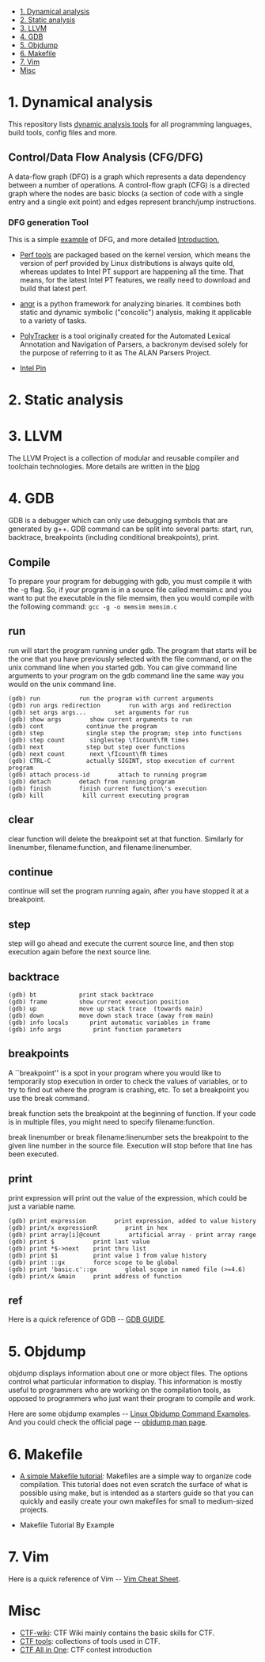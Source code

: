 - [1. Dynamical analysis](#1-dynamical-analysis)
- [2. Static analysis](#2-static-analysis)
- [3. LLVM](#3-llvm)
- [4. GDB](#4-gdb)
- [5. Objdump](#5-objdump)
- [6. Makefile](#6-makefile)
- [7. Vim](#7-vim)
- [Misc](#misc)

# 1. Dynamical analysis
This repository lists [dynamic analysis tools](https://github.com/analysis-tools-dev/dynamic-analysis) for all programming languages, build tools, config files and more.

## Control/Data Flow Analysis (CFG/DFG)
A data-flow graph (DFG) is a graph which represents a data dependency between a number of operations. A control-flow graph (CFG) is a directed graph where the nodes are basic blocks (a section of code with a single entry and a single exit point) and edges represent branch/jump instructions.

### DFG generation Tool
This is a simple [example](http://bears.ece.ucsb.edu/research-info/DP/dfg.html) of DFG, and more detailed [Introduction.](http://pages.cs.wisc.edu/~horwitz/CS704-NOTES/2.DATAFLOW.html)

- [Perf tools](https://perf.wiki.kernel.org/index.php/Perf_tools_support_for_Intel%C2%AE_Processor_Trace) are packaged based on the kernel version, which means the version of perf provided by Linux distributions is always quite old, whereas updates to Intel PT support are happening all the time. That means, for the latest Intel PT features, we really need to download and build that latest perf.

- [angr](https://angr.io/) is a python framework for analyzing binaries. It combines both static and dynamic symbolic ("concolic") analysis, making it applicable to a variety of tasks.

- [PolyTracker](https://github.com/trailofbits/polytracker) is a tool originally created for the Automated Lexical Annotation and Navigation of Parsers, a backronym devised solely for the purpose of referring to it as The ALAN Parsers Project.

- [Intel Pin](https://www.intel.com/content/www/us/en/developer/articles/tool/pin-a-dynamic-binary-instrumentation-tool.html)

# 2. Static analysis

# 3. LLVM
The LLVM Project is a collection of modular and reusable compiler and toolchain technologies. More details are written in the [blog](llvm.md)

# 4. GDB
GDB is a debugger which can only use debugging symbols that are generated by g++. GDB command can be split into several parts: start, run, backtrace, breakpoints (including conditional breakpoints), print.

## Compile
To prepare your program for debugging with gdb, you must compile it with the -g flag. So, if your program is in a source file called memsim.c and you want to put the executable in the file memsim, then you would compile with the following command: `gcc -g -o memsim memsim.c`
## run
run will start the program running under gdb. The program that starts will be the one that you have previously selected with the file command, or on the unix command line when you started gdb. You can give command line arguments to your program on the gdb command line the same way you would on the unix command line.

```shell
(gdb) run        	run the program with current arguments
(gdb) run args redirection        run with args and redirection
(gdb) set args args...        set arguments for run 
(gdb) show args        show current arguments to run
(gdb) cont            continue the program
(gdb) step            single step the program; step into functions
(gdb) step count       singlestep \fIcount\fR times
(gdb) next            step but step over functions 
(gdb) next count       next \fIcount\fR times
(gdb) CTRL-C          actually SIGINT, stop execution of current program 
(gdb) attach process-id        attach to running program
(gdb) detach        detach from running program
(gdb) finish        finish current function\'s execution
(gdb) kill           kill current executing program 
```

## clear
clear function will delete the breakpoint set at that function. Similarly for linenumber, filename:function, and filename:linenumber.
## continue
continue will set the program running again, after you have stopped it at a breakpoint.
## step
step will go ahead and execute the current source line, and then stop execution again before the next source line.
## backtrace
```shell
(gdb) bt        	print stack backtrace
(gdb) frame        	show current execution position
(gdb) up        	move up stack trace  (towards main)
(gdb) down        	move down stack trace (away from main)
(gdb) info locals      print automatic variables in frame
(gdb) info args         print function parameters 
```
## breakpoints
A ``breakpoint'' is a spot in your program where you would like to temporarily stop execution in order to check the values of variables, or to try to find out where the program is crashing, etc. To set a breakpoint you use the break command.

break function sets the breakpoint at the beginning of function. If your code is in multiple files, you might need to specify filename:function.

break linenumber or break filename:linenumber sets the breakpoint to the given line number in the source file. Execution will stop before that line has been executed.
## print
print expression will print out the value of the expression, which could be just a variable name.
```shell
(gdb) print expression        print expression, added to value history
(gdb) print/x expressionR        print in hex
(gdb) print array[i]@count        artificial array - print array range
(gdb) print $        	print last value
(gdb) print *$->next    print thru list
(gdb) print $1        	print value 1 from value history
(gdb) print ::gx        force scope to be global
(gdb) print 'basic.c'::gx        global scope in named file (>=4.6)
(gdb) print/x &main     print address of function
```
## ref
Here is a quick reference of GDB -- [GDB GUIDE](gdb.pdf).

# 5. Objdump
objdump displays information about one or more object files. The options control what particular information to display. This information is mostly useful to programmers who are working on the compilation tools, as opposed to programmers who just want their program to compile and work.

Here are some objdump examples -- [Linux Objdump Command Examples](https://www.thegeekstuff.com/2012/09/objdump-examples/). And you could check the official page -- [objdump man page](https://man7.org/linux/man-pages/man1/objdump.1.html).

# 6. Makefile
- [A simple Makefile tutorial](https://www.cs.colby.edu/maxwell/courses/tutorials/maketutor/): Makefiles are a simple way to organize code compilation. This tutorial does not even scratch the surface of what is possible using make, but is intended as a starters guide so that you can quickly and easily create your own makefiles for small to medium-sized projects.

- Makefile Tutorial By Example

# 7. Vim
Here is a quick reference of Vim -- [Vim Cheat Sheet](https://vim.rtorr.com/lang/zh_cn).

# Misc
- [CTF-wiki](https://ctf-wiki.org/): CTF Wiki mainly contains the basic skills for CTF.
- [CTF tools](https://ctf-wiki.github.io/ctf-tools/): collections of tools used in CTF.
- [CTF All in One](https://firmianay.gitbooks.io/ctf-all-in-one/content/): CTF contest introduction
